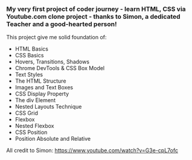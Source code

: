 ### My very first project of coder journey - learn HTML, CSS via Youtube.com clone project - thanks to Simon, a dedicated Teacher and a good-hearted person!

This project give me solid foundation of:
- HTML Basics
- CSS Basics
- Hovers, Transitions, Shadows
- Chrome DevTools & CSS Box Model
- Text Styles
- The HTML Structure
- Images and Text Boxes
- CSS Display Property
- The div Element
- Nested Layouts Technique
- CSS Grid
- Flexbox
- Nested Flexbox
- CSS Position
- Position Absolute and Relative

All credit to Simon: https://www.youtube.com/watch?v=G3e-cpL7ofc 

